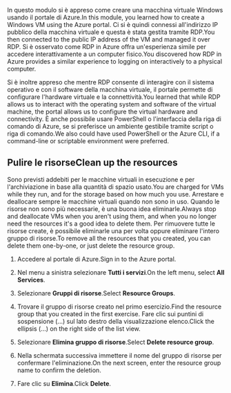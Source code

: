 <span data-ttu-id="8acd4-101">In questo modulo si è appreso come creare una macchina virtuale Windows usando il portale di Azure.</span><span class="sxs-lookup"><span data-stu-id="8acd4-101">In this module, you learned how to create a Windows VM using the Azure portal.</span></span> <span data-ttu-id="8acd4-102">Ci si è quindi connessi all'indirizzo IP pubblico della macchina virtuale e questa è stata gestita tramite RDP.</span><span class="sxs-lookup"><span data-stu-id="8acd4-102">You then connected to the public IP address of the VM and managed it over RDP.</span></span> <span data-ttu-id="8acd4-103">Si è osservato come RDP in Azure offra un'esperienza simile per accedere interattivamente a un computer fisico.</span><span class="sxs-lookup"><span data-stu-id="8acd4-103">You discovered how RDP in Azure provides a similar experience to logging on interactively to a physical computer.</span></span>

<span data-ttu-id="8acd4-104">Si è inoltre appreso che mentre RDP consente di interagire con il sistema operativo e con il software della macchina virtuale, il portale permette di configurare l'hardware virtuale e la connettività.</span><span class="sxs-lookup"><span data-stu-id="8acd4-104">You learned that while RDP allows us to interact with the operating system and software of the virtual machine, the portal allows us to configure the virtual hardware and connectivity.</span></span> <span data-ttu-id="8acd4-105">È anche possibile usare PowerShell o l'interfaccia della riga di comando di Azure, se si preferisce un ambiente gestibile tramite script o riga di comando.</span><span class="sxs-lookup"><span data-stu-id="8acd4-105">We also could have used PowerShell or the Azure CLI, if a command-line or scriptable environment were preferred.</span></span>

## <a name="clean-up-the-resources"></a><span data-ttu-id="8acd4-106">Pulire le risorse</span><span class="sxs-lookup"><span data-stu-id="8acd4-106">Clean up the resources</span></span>

<span data-ttu-id="8acd4-107">Sono previsti addebiti per le macchine virtuali in esecuzione e per l'archiviazione in base alla quantità di spazio usato.</span><span class="sxs-lookup"><span data-stu-id="8acd4-107">You are charged for VMs while they run, and for the storage based on how much you use.</span></span> <span data-ttu-id="8acd4-108">Arrestare e deallocare sempre le macchine virtuali quando non sono in uso. Quando le risorse non sono più necessarie, è una buona idea eliminarle.</span><span class="sxs-lookup"><span data-stu-id="8acd4-108">Always stop and deallocate VMs when you aren't using them, and when you no longer need the resources it's a good idea to delete them.</span></span> <span data-ttu-id="8acd4-109">Per rimuovere tutte le risorse create, è possibile eliminarle una per volta oppure eliminare l'intero gruppo di risorse.</span><span class="sxs-lookup"><span data-stu-id="8acd4-109">To remove all the resources that you created, you can delete them one-by-one, or just delete the resource group.</span></span>

1. <span data-ttu-id="8acd4-110">Accedere al portale di Azure.</span><span class="sxs-lookup"><span data-stu-id="8acd4-110">Sign in to the Azure portal.</span></span>

1. <span data-ttu-id="8acd4-111">Nel menu a sinistra selezionare **Tutti i servizi**.</span><span class="sxs-lookup"><span data-stu-id="8acd4-111">On the left menu, select **All Services**.</span></span>

1. <span data-ttu-id="8acd4-112">Selezionare **Gruppi di risorse**.</span><span class="sxs-lookup"><span data-stu-id="8acd4-112">Select **Resource Groups**.</span></span>

1. <span data-ttu-id="8acd4-113">Trovare il gruppo di risorse creato nel primo esercizio.</span><span class="sxs-lookup"><span data-stu-id="8acd4-113">Find the resource group that you created in the first exercise.</span></span> <span data-ttu-id="8acd4-114">Fare clic sui puntini di sospensione (...) sul lato destro della visualizzazione elenco.</span><span class="sxs-lookup"><span data-stu-id="8acd4-114">Click the ellipsis (...) on the right side of the list view.</span></span>

1. <span data-ttu-id="8acd4-115">Selezionare **Elimina gruppo di risorse**.</span><span class="sxs-lookup"><span data-stu-id="8acd4-115">Select **Delete resource group**.</span></span>

1. <span data-ttu-id="8acd4-116">Nella schermata successiva immettere il nome del gruppo di risorse per confermare l'eliminazione.</span><span class="sxs-lookup"><span data-stu-id="8acd4-116">On the next screen, enter the resource group name to confirm the deletion.</span></span>

1. <span data-ttu-id="8acd4-117">Fare clic su **Elimina**.</span><span class="sxs-lookup"><span data-stu-id="8acd4-117">Click **Delete**.</span></span>
